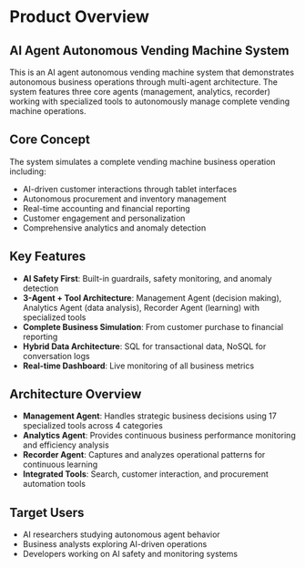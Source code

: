 # Product Overview

## AI Agent Autonomous Vending Machine System

This is an AI agent autonomous vending machine system that demonstrates autonomous business operations through multi-agent architecture. The system features three core agents (management, analytics, recorder) working with specialized tools to autonomously manage complete vending machine operations.

## Core Concept

The system simulates a complete vending machine business operation including:
- AI-driven customer interactions through tablet interfaces
- Autonomous procurement and inventory management
- Real-time accounting and financial reporting
- Customer engagement and personalization
- Comprehensive analytics and anomaly detection

## Key Features

- **AI Safety First**: Built-in guardrails, safety monitoring, and anomaly detection
- **3-Agent + Tool Architecture**: Management Agent (decision making), Analytics Agent (data analysis), Recorder Agent (learning) with specialized tools
- **Complete Business Simulation**: From customer purchase to financial reporting
- **Hybrid Data Architecture**: SQL for transactional data, NoSQL for conversation logs
- **Real-time Dashboard**: Live monitoring of all business metrics

## Architecture Overview

- **Management Agent**: Handles strategic business decisions using 17 specialized tools across 4 categories
- **Analytics Agent**: Provides continuous business performance monitoring and efficiency analysis
- **Recorder Agent**: Captures and analyzes operational patterns for continuous learning
- **Integrated Tools**: Search, customer interaction, and procurement automation tools

## Target Users

- AI researchers studying autonomous agent behavior
- Business analysts exploring AI-driven operations
- Developers working on AI safety and monitoring systems
